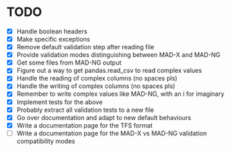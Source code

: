 # TODO

- [x] Handle boolean headers
- [x] Make specific exceptions
- [x] Remove default validation step after reading file
- [x] Provide validation modes distinguishing between MAD-X and MAD-NG
- [x] Get some files from MAD-NG output
- [x] Figure out a way to get pandas.read_csv to read complex values
- [x] Handle the reading of complex columns (no spaces pls)
- [x] Handle the writing of complex columns (no spaces pls)
- [x] Remember to write complex values like MAD-NG, with an i for imaginary
- [x] Implement tests for the above
- [x] Probably extract all validation tests to a new file
- [x] Go over documentation and adapt to new default behaviours
- [x] Write a documentation page for the TFS format
- [ ] Write a documentation page for the MAD-X vs MAD-NG validation compatibility modes
